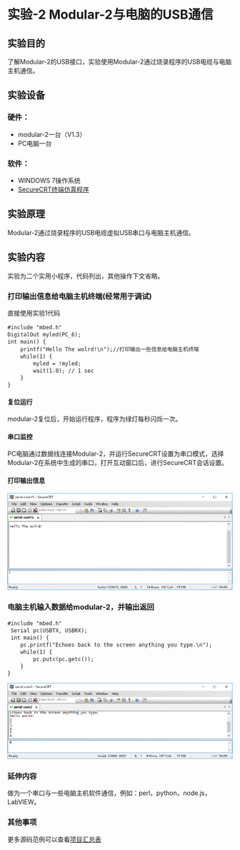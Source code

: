 # 实验-2 Modular-2与电脑的USB通信
## 实验目的
了解Modular-2的USB接口，实验使用Modular-2通过烧录程序的USB电缆与电脑主机通信。
## 实验设备
### 硬件：
+ modular-2一台（V1.3）
+ PC电脑一台
### 软件：
+ WINDOWS 7操作系统
+ [SecureCRT终端仿真程序](https://www.vandyke.com/download/securecrt/download.html)
## 实验原理
Modular-2通过烧录程序的USB电缆虚拟USB串口与电脑主机通信。
## 实验内容
实验为二个实用小程序，代码列出，其他操作下文省略。
### 打印输出信息给电脑主机终端(经常用于调试)
直接使用实验1代码
```
#include "mbed.h"
DigitalOut myled(PC_6);
int main() {
    printf("Hello The wolrd!\n");//打印输出一些信息给电脑主机终端
    while(1) {
        myled = !myled; 
        wait(1.0); // 1 sec
    }
}
```
#### 复位运行
modular-2复位后，开始运行程序，程序为绿灯每秒闪烁一次。
#### 串口监控
PC电脑通过数据线连接Modular-2，并运行SecureCRT设置为串口模式，选择Modular-2在系统中生成的串口，打开互动窗口后，进行SecureCRT会话设置。
#### 打印输出信息
![输出信息到主机终端](./screenshots/securecrt_helloworld_run.png)
### 电脑主机输入数据给modular-2，并输出返回
```
#include "mbed.h"              
 Serial pc(USBTX, USBRX);
 int main() {
    pc.printf("Echoes back to the screen anything you type.\n");
    while(1) {
        pc.putc(pc.getc());
    }
}
```
![电脑主机输入数据给modular-2](./screenshots/virtual_serial_port_over_usb_cable.png)
### 延伸内容
做为一个串口与一些电脑主机软件通信，例如：perl，python，node.js，LabVIEW。
### 其他事项
更多源码范例可以查看[项目汇总表](https://github.com/modular2/modular-2/blob/master/software/readme.md)
